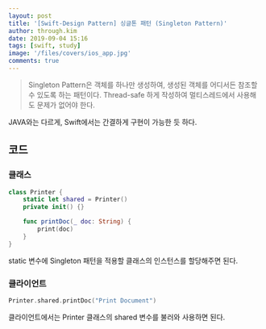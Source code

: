 ```yaml
---
layout: post
title: '[Swift-Design Pattern] 싱글톤 패턴 (Singleton Pattern)'
author: through.kim
date: 2019-09-04 15:16
tags: [swift, study]
image: '/files/covers/ios_app.jpg'
comments: true
---
```


> Singleton Pattern은 객체를 하나만 생성하여, 생성된 객체를 어디서든 참조할 수 있도록 하는 패턴이다. Thread-safe 하게 작성하여 멀티스레드에서 사용해도 문제가 없어야 한다.

JAVA와는 다르게, Swift에서는 간결하게 구현이 가능한 듯 하다.

## 코드

### 클래스

```swift
class Printer {
    static let shared = Printer()
    private init() {}

    func printDoc(_ doc: String) {
        print(doc)
    }
}
```

static 변수에 Singleton 패턴을 적용할 클래스의 인스턴스를 할당해주면 된다.

### 클라이언트

```swift
Printer.shared.printDoc("Print Document")
```

클라이언트에서는 Printer 클래스의 shared 변수를 불러와 사용하면 된다.
